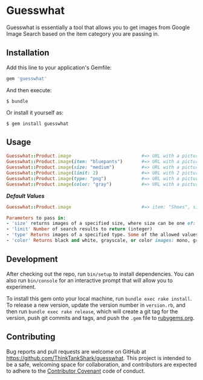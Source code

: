 # Guesswhat

Guesswhat is essentially a tool that allows you to get images from Google Image Search based on the item category you are passing in.

## Installation

Add this line to your application's Gemfile:

```ruby
gem 'guesswhat'
```

And then execute:

    $ bundle

Or install it yourself as:

    $ gem install guesswhat

## Usage

```ruby
Guesswhat::Product.image                          #=> URL with a picture of a shoe by default
Guesswhat::Product.image(item: "bluepants")       #=> URL with a picture of a blue pants
Guesswhat::Product.image(size: "medium")          #=> URL with a picture of a shoe with medium size
Guesswhat::Product.image(limit: 2)                #=> URL with 2 pictures of a shoe
Guesswhat::Product.image(type: "png")             #=> URL with a picture of a shoe with png format
Guesswhat::Product.image(color: "gray")           #=> URL with a picture of a grayscale shoe
```
***Default Values***
```ruby
Guesswhat::Product.image                          #=> item: "Shoes", size: "xlarge", limit: 10, type: "png", color: "gray"

Parameters to pass in:
- 'size' returns images of a specified size, where size can be one of: icon, small, medium, large, xlarge, xxlarge, and huge. (string)
- 'limit' Number of search results to return (integer)
- 'type' Returns images of a specified type. Some of the allowed values are: bmp, gif, png, jpg, svg, pdf, ... (string)
- 'color' Returns black and white, grayscale, or color images: mono, gray, and color. (string)
```
<!-- ###Guesswhat::Product.image(input)

***COMING SOON***

```ruby
Guesswhat::Product.image(input).size        #Specifiying the size of the image
Guesswhat::Product.image(input).color       #Specifiying the color of the image
Guesswhat::Product.image(input).type        #Specifiying the type of the image such as png, jpg, svg...
Guesswhat::Product.image(input).limit       #Specifiying the number of images needed
Guesswhat::Product.image(input).have        #Specifiying what item to include from the search
Guesswhat::Product.image(input).exclude     #Specifiying what item to exclude from the search
``` -->

## Development

After checking out the repo, run `bin/setup` to install dependencies. You can also run `bin/console` for an interactive prompt that will allow you to experiment.

To install this gem onto your local machine, run `bundle exec rake install`. To release a new version, update the version number in `version.rb`, and then run `bundle exec rake release`, which will create a git tag for the version, push git commits and tags, and push the `.gem` file to [rubygems.org](https://rubygems.org).

## Contributing

Bug reports and pull requests are welcome on GitHub at https://github.com/ThinkTankShark/guesswhat. This project is intended to be a safe, welcoming space for collaboration, and contributors are expected to adhere to the [Contributor Covenant](http://contributor-covenant.org) code of conduct.

